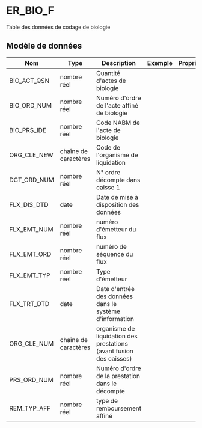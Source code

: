 # ER_BIO_F

Table des données de codage de biologie


## Modèle de données

|Nom|Type|Description|Exemple|Propriétés|
|-|-|-|-|-|
|BIO_ACT_QSN|nombre réel|Quantité d'actes de biologie|||
|BIO_ORD_NUM|nombre réel|Numéro d'ordre de l'acte affiné de biologie|||
|BIO_PRS_IDE|nombre réel|Code NABM de l'acte de biologie|||
|ORG_CLE_NEW|chaîne de caractères|Code de l'organisme de liquidation|||
|DCT_ORD_NUM|nombre réel|N° ordre décompte dans caisse                      1|||
|FLX_DIS_DTD|date|Date de mise à disposition des données|||
|FLX_EMT_NUM|nombre réel|numéro d'émetteur du flux|||
|FLX_EMT_ORD|nombre réel|numéro de séquence du flux|||
|FLX_EMT_TYP|nombre réel|Type d'émetteur|||
|FLX_TRT_DTD|date|Date d'entrée des données dans le système d'information|||
|ORG_CLE_NUM|chaîne de caractères|organisme de liquidation des prestations (avant fusion des caisses)|||
|PRS_ORD_NUM|nombre réel|Numéro d'ordre de la prestation dans le décompte|||
|REM_TYP_AFF|nombre réel|type de remboursement affiné|||
